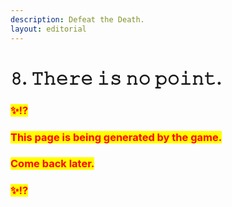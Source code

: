 ```yaml
---
description: Defeat the Death.
layout: editorial
---
```


# 𝟾. 𝚃𝚑𝚎𝚛𝚎 𝚒𝚜 𝚗𝚘 𝚙𝚘𝚒𝚗𝚝.

### <mark style="color:red;">✨⁉️</mark>&#x20;

### <mark style="color:red;">This page is being generated by the game.</mark>&#x20;

### <mark style="color:red;">Come back later.</mark>

### <mark style="color:red;">✨⁉️</mark>
